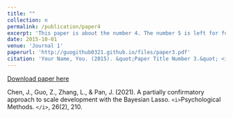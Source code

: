 ```yaml
---
title: ""
collection: n
permalink: /publication/paper4
excerpt: 'This paper is about the number 4. The number 5 is left for future work.'
date: 2015-10-01
venue: 'Journal 1'
paperurl: 'http://guogithub0321.github.io/files/paper3.pdf'
citation: 'Your Name, You. (2015). &quot;Paper Title Number 3.&quot; <i>Journal 1</i>. 1(3).'
---
```

[Download paper here](http://guogithub0321.github.io/files/paper3.pdf)

Chen, J., Guo, Z., Zhang, L., & Pan, J. (2021). A partially confirmatory approach to scale development with the Bayesian Lasso.  `<i>`Psychological Methods. `</i>`, 26(2), 210.
